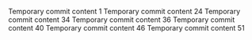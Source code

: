 Temporary commit content 1
Temporary commit content 24
Temporary commit content 34
Temporary commit content 36
Temporary commit content 40
Temporary commit content 46
Temporary commit content 51
